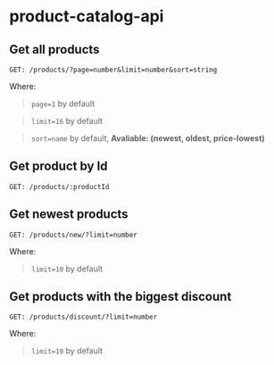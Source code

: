 # product-catalog-api

## Get all products
    GET: /products/?page=number&limit=number&sort=string

Where: 

> ```page=1``` by default

>  ```limit=16``` by default

> ```sort=name``` by default, **Avaliable: (newest, oldest, price-lowest)**


## Get product by Id
    GET: /products/:productId
    
 ## Get newest products
    GET: /products/new/?limit=number
   
  Where:
  
  > ```limit=10``` by default

## Get products with the biggest discount
    GET: /products/discount/?limit=number
   
  Where:
  
  > ```limit=10``` by default





